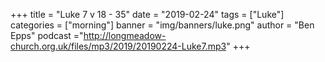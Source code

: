 +++
title = "Luke 7 v 18 - 35"
date = "2019-02-24"
tags = ["Luke"]
categories = ["morning"]
banner = "img/banners/luke.png"
author = "Ben Epps"
podcast ="http://longmeadow-church.org.uk/files/mp3/2019/20190224-Luke7.mp3"
+++

